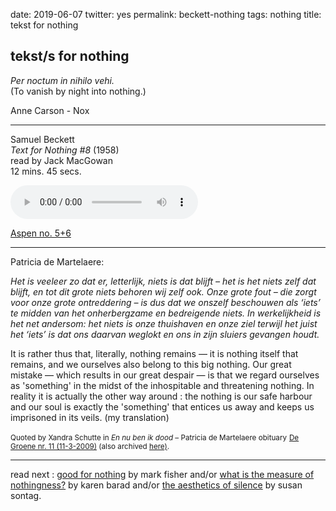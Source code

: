 
date: 2019-06-07
twitter: yes
permalink: beckett-nothing
tags: nothing
title: tekst for nothing

## tekst/s for nothing

_Per noctum in nihilo vehi._  
(To vanish by night into nothing.)   

Anne Carson - Nox

----------------------

Samuel Beckett  
_Text for Nothing #8_ (1958)   
read by Jack MacGowan   
12 mins. 45 secs.  

<audio autoplay src="https://ubusound.memoryoftheworld.org/aspen/mp3/beckett.mp3" preload controls></audio>



[Aspen no. 5+6](http://www.ubu.com/aspen/aspen5and6/index.html)

<hr> 

Patricia de Martelaere:

*Het is veeleer zo dat er, letterlijk, niets is dat blijft – het is het niets zelf dat blijft, en tot dit grote niets behoren wij zelf ook. Onze grote fout – die zorgt voor onze grote ontreddering – is dus dat we onszelf beschouwen als ‘iets’ te midden van het onherbergzame en bedreigende niets. In werkelijkheid is het net andersom: het niets is onze thuishaven en onze ziel terwijl het juist het ‘iets’ is dat ons daarvan weglokt en ons in zijn sluiers gevangen houdt.*

It is rather thus that, literally, nothing remains — it is nothing itself that remains, and we ourselves also belong to this big nothing. Our great mistake — which results in our great despair — is that we regard ourselves as 'something' in the midst of the inhospitable and threatening nothing. In reality it is actually the other way around : the nothing is our safe harbour and our soul is exactly the 'something' that entices us away and keeps us imprisoned in its veils. (my translation)

<small>Quoted by Xandra Schutte in  *En nu ben ik dood* – Patricia de Martelaere obituary</small> 
<small>[De Groene nr. 11 (11-3-2009)](https://www.groene.nl/2009/11) (also archived [here)](https://reconstructedwp.wordpress.com/2018/05/08/183/).</small>

<hr>

read next : [good for nothing](good-for-nothing) by mark fisher and/or [what is the measure of nothingness?](nothing-barad) by karen barad and/or [the aesthetics of silence](https://www.johannesk.com/_files/sontag-the-aesthetics-of-silence.pdf) by susan sontag.

<p>   
<br>
<p> 
<br>
<p>   
<br>
<p> 